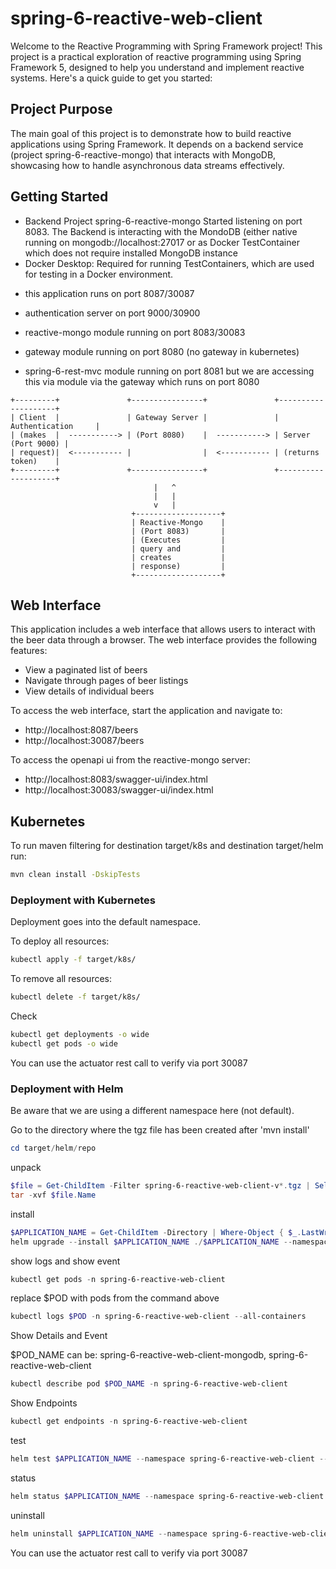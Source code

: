 # spring-6-reactive-web-client
Welcome to the Reactive Programming with Spring Framework project! This project is a practical exploration of reactive programming using Spring Framework 5,
designed to help you understand and implement reactive systems. Here's a quick guide to get you started:

## Project Purpose
The main goal of this project is to demonstrate how to build reactive applications using Spring Framework. It depends on a backend service (project spring-6-reactive-mongo)
that interacts with MongoDB, showcasing how to handle asynchronous data streams effectively.

## Getting Started
* Backend Project spring-6-reactive-mongo Started listening on port 8083. The Backend is interacting with the MondoDB (either native running on mongodb://localhost:27017 or as Docker TestContainer
  which does not require installed MongoDB instance
* Docker Desktop: Required for running TestContainers, which are used for testing in a Docker environment.

- this application runs on port 8087/30087
- authentication server on port 9000/30900
- reactive-mongo module running on port 8083/30083
- gateway module running on port 8080 (no gateway in kubernetes)

- spring-6-rest-mvc module running on port 8081 but we are accessing this via module via the gateway which runs on port 8080

```plaintext
+---------+               +----------------+               +--------------------+
| Client  |               | Gateway Server |               | Authentication     |
| (makes  |  -----------> | (Port 8080)    |  -----------> | Server (Port 9000) |
| request)|  <----------- |                |  <----------- | (returns token)    |
+---------+               +----------------+               +--------------------+
                                |   ^  
                                |   |
                                v   |
                           +-------------------+               
                           | Reactive-Mongo    |
                           | (Port 8083)       |
                           | (Executes         |
                           | query and         |
                           | creates           |
                           | response)         |
                           +-------------------+
```

## Web Interface

This application includes a web interface that allows users to interact with the beer data through a browser. The web interface provides the following features:

- View a paginated list of beers
- Navigate through pages of beer listings
- View details of individual beers

To access the web interface, start the application and navigate to: 
- http://localhost:8087/beers
- http://localhost:30087/beers

To access the openapi ui from the reactive-mongo server:

- http://localhost:8083/swagger-ui/index.html
- http://localhost:30083/swagger-ui/index.html

## Kubernetes

To run maven filtering for destination target/k8s and destination target/helm run:
```bash
mvn clean install -DskipTests 
```

### Deployment with Kubernetes

Deployment goes into the default namespace.

To deploy all resources:
```bash
kubectl apply -f target/k8s/
```

To remove all resources:
```bash
kubectl delete -f target/k8s/
```

Check
```bash
kubectl get deployments -o wide
kubectl get pods -o wide
```

You can use the actuator rest call to verify via port 30087

### Deployment with Helm

Be aware that we are using a different namespace here (not default).

Go to the directory where the tgz file has been created after 'mvn install'
```powershell
cd target/helm/repo
```

unpack
```powershell
$file = Get-ChildItem -Filter spring-6-reactive-web-client-v*.tgz | Select-Object -First 1
tar -xvf $file.Name
```

install
```powershell
$APPLICATION_NAME = Get-ChildItem -Directory | Where-Object { $_.LastWriteTime -ge $file.LastWriteTime } | Select-Object -ExpandProperty Name
helm upgrade --install $APPLICATION_NAME ./$APPLICATION_NAME --namespace spring-6-reactive-web-client --create-namespace --wait --timeout 5m --debug --render-subchart-notes
```

show logs and show event
```powershell
kubectl get pods -n spring-6-reactive-web-client
```
replace $POD with pods from the command above
```powershell
kubectl logs $POD -n spring-6-reactive-web-client --all-containers
```

Show Details and Event

$POD_NAME can be: spring-6-reactive-web-client-mongodb, spring-6-reactive-web-client
```powershell
kubectl describe pod $POD_NAME -n spring-6-reactive-web-client
```

Show Endpoints
```powershell
kubectl get endpoints -n spring-6-reactive-web-client
```

test
```powershell
helm test $APPLICATION_NAME --namespace spring-6-reactive-web-client --logs
```

status
```powershell
helm status $APPLICATION_NAME --namespace spring-6-reactive-web-client
```

uninstall
```powershell
helm uninstall $APPLICATION_NAME --namespace spring-6-reactive-web-client
```

You can use the actuator rest call to verify via port 30087

